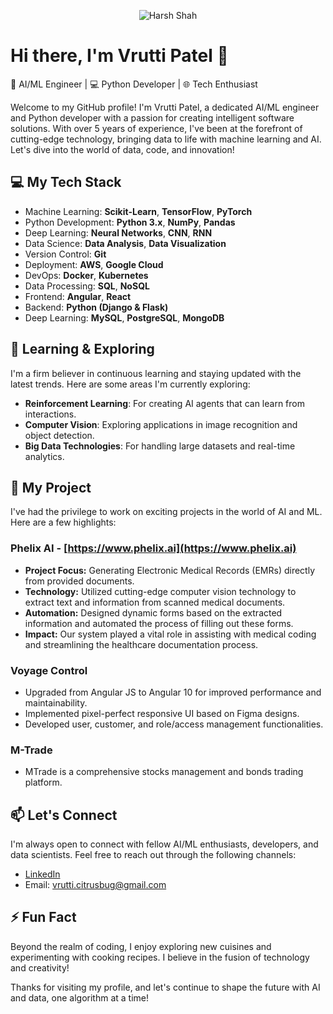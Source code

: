 <p align="center">
  <img src="https://media.giphy.com/media/26tn33aiTi1jkl6H6/giphy.gif" alt="Harsh Shah"/>
</p>

# Hi there, I'm Vrutti Patel 👋

🚀 AI/ML Engineer | 💻 Python Developer | 🌐 Tech Enthusiast

Welcome to my GitHub profile! I'm Vrutti Patel, a dedicated AI/ML engineer and Python developer with a passion for creating intelligent software solutions. With over 5 years of experience, I've been at the forefront of cutting-edge technology, bringing data to life with machine learning and AI. Let's dive into the world of data, code, and innovation!

## 💻 My Tech Stack

- Machine Learning: **Scikit-Learn**, **TensorFlow**, **PyTorch**
- Python Development: **Python 3.x**, **NumPy**, **Pandas**
- Deep Learning: **Neural Networks**, **CNN**, **RNN**
- Data Science: **Data Analysis**, **Data Visualization**
- Version Control: **Git**
- Deployment: **AWS**, **Google Cloud**
- DevOps: **Docker**, **Kubernetes**
- Data Processing: **SQL**, **NoSQL**
- Frontend: **Angular**, **React**
- Backend: **Python (Django & Flask)**
- Deep Learning: **MySQL**, **PostgreSQL**, **MongoDB**

## 🌱 Learning & Exploring

I'm a firm believer in continuous learning and staying updated with the latest trends. Here are some areas I'm currently exploring:

- **Reinforcement Learning**: For creating AI agents that can learn from interactions.
- **Computer Vision**: Exploring applications in image recognition and object detection.
- **Big Data Technologies**: For handling large datasets and real-time analytics.

## 🚀 My Project

I've had the privilege to work on exciting projects in the world of AI and ML. Here are a few highlights:
### Phelix AI - [https://www.phelix.ai](https://www.phelix.ai)

- **Project Focus:** Generating Electronic Medical Records (EMRs) directly from provided documents.
- **Technology:** Utilized cutting-edge computer vision technology to extract text and information from scanned medical documents.
- **Automation:** Designed dynamic forms based on the extracted information and automated the process of filling out these forms.
- **Impact:** Our system played a vital role in assisting with medical coding and streamlining the healthcare documentation process.

### Voyage Control
   - Upgraded from Angular JS to Angular 10 for improved performance and maintainability.
   - Implemented pixel-perfect responsive UI based on Figma designs.
   - Developed user, customer, and role/access management functionalities.

### M-Trade
   - MTrade is a comprehensive stocks management and bonds trading platform.

## 📫 Let's Connect

I'm always open to connect with fellow AI/ML enthusiasts, developers, and data scientists. Feel free to reach out through the following channels:

- [LinkedIn](https://www.linkedin.com/in/vrutti-patel/)
- Email: vrutti.citrusbug@gmail.com

## ⚡ Fun Fact

Beyond the realm of coding, I enjoy exploring new cuisines and experimenting with cooking recipes. I believe in the fusion of technology and creativity!

Thanks for visiting my profile, and let's continue to shape the future with AI and data, one algorithm at a time!
